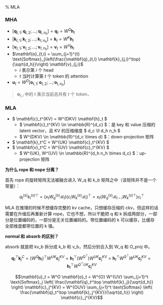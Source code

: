 % MLA

### MHA

- $[\mathbf{q}_{t,1}; \mathbf{q}_{t,2}; ...; \mathbf{q}_{t,n_h}] = \mathbf{q}_t = W^{Q} \mathbf{h}_{t}$
- $[\mathbf{k}_{t,1}; \mathbf{k}_{t,2}; ...; \mathbf{k}_{t,n_h}] = \mathbf{k}_t = W^{K} \mathbf{h}_{t}$
- $[\mathbf{v}_{t,1}; \mathbf{v}_{t,2}; ...; \mathbf{v}_{t,n_h}] = \mathbf{v}_t = W^{V} \mathbf{h}_{t}$
- $\mathbf{o}_{t,i} = \sum_{j=1}^{t} \text{Softmax}_j\left(\frac{\mathbf{q}_{t,i} \mathbf{k}_{j,i}^\top}{\sqrt{d_h}}\right) \mathbf{v}_{j,i}$
    - $i$ 表示第 $i$ 个 head
    - $t$ 当时计算第 $t$ 个 token 的 attention
- $\mathbf{u}_t = W^O[\mathbf{o}_{t,1}; \mathbf{o}_{t,2}; ...; \mathbf{o}_{t,n_h}]$

> $\mathbf{o}_{t,i}$ 中的 $t$ 表示当前总共有 $t$ 个 token，

### MLA

- $ \mathbf{c}_t^{KV} = W^{DKV} \mathbf{h}_t $
  - $ \mathbf{c}_t^{KV} \in \mathbb{R}^{d_c} $：是 key 和 value 压缩的 latent vector，且 KV 的压缩维度 $ d_c \ll d_h n_h $
  - $ W^{DKV} \in \mathbb{R}^{d_c \times d} $：down-projection 矩阵
- $ \mathbf{k}_t^C = W^{UK} \mathbf{c}_t^{KV} $
- $ \mathbf{v}_t^C = W^{UV} \mathbf{c}_t^{KV} $
  - $ W^{UK}, W^{UV} \in \mathbb{R}^{d_h n_h \times d_c} $：up-projection 矩阵

__为什么 rope 和 nope 分离？__

首先 rope 的旋转矩阵无法被融合进入 W_q 和 k_b 矩阵之中（该矩阵并不是一个常量）：


$$
q_t^{(s)} {k_i^{(s)}}^\top 
= \left( x_t W_q^{(s)} \mathcal{R}_t \right) 
  \left( c_i W_k^{(s)} \mathcal{R}_i \right)^\top 
= x_t \left( W_q^{(s)} \mathcal{R}_{t-i} {W_k^{(s)}}^\top \right) c_i^\top
$$

MLA 在推理的时候不想缓存完整的 kv cache，只想缓存压缩的 ckv，但这样的话需要在升维后再重新计算 rope，它也不想，所以干脆把 q 和 k 拆成两部分，一部分是位置编码的，一部分是无关位置编码的。带位置编码的 k 可以缓存，比缓存全部维度都带位置的 k 强。

__normal 和 absorb 的区别？__

absorb 就是把 kv_b 拆分成 k_b 和 v_b，然后分别合入到 W_q 和 O_proj 中。

$$\mathbf{q}_t^\top \mathbf{k}_j^C = (W^Q \mathbf{h}_t)^\top W^{UK} \mathbf{c}_j^{KV} = \mathbf{h}_t^\top (W^{Q^\top}) W^{UK} \mathbf{c}_j^{KV} = \mathbf{h}_t^\top W^{Q^\top} W^{UK} \mathbf{c}_j^{KV} = \mathbf{h}_t^\top W^{Q^\top UK} \mathbf{c}_j^{KV}$$

$$\mathbf{u}_t = W^O \mathbf{o}_t = W^{O} W^{UV} \sum_{j=1}^t \text{Softmax}_j \left( \frac{\mathbf{q}_t^\top \mathbf{k}_j}{\sqrt{d_h}} \right) \mathbf{c}_j^{KV} = W^{OUV} \sum_{j=1}^t \text{Softmax} \left( \frac{\mathbf{q}_t^\top \mathbf{k}_j^{KV}}{\sqrt{d_h}} \right) \mathbf{c}_j^{KV}$$

